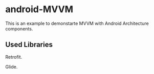 # android-MVVM
This is an example to demonstarte MVVM with Android Architecture components.

## Used Libraries

Retrofit.

Glide.
